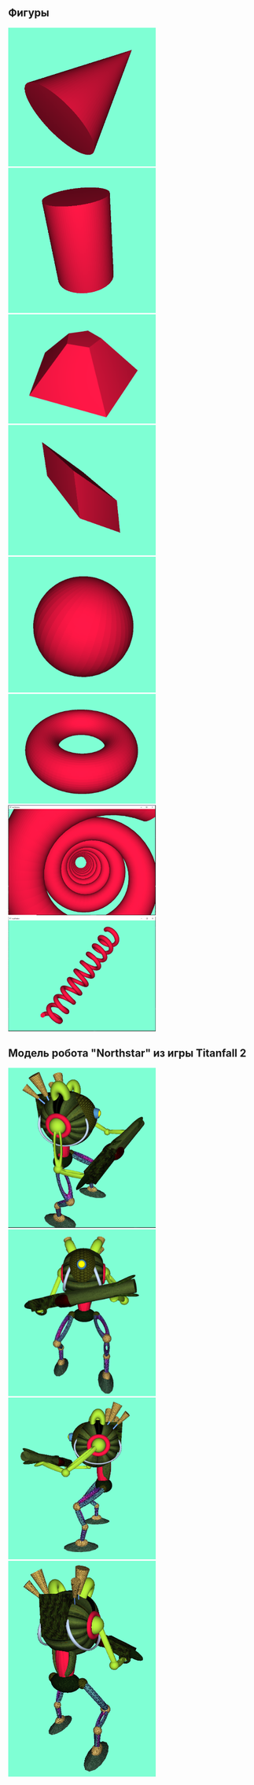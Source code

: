 ## Фигуры

<img src="Practice6/Screenshots/conus.PNG" width="300">
<img src="Practice6/Screenshots/cylinder.PNG" width="300">  
<img src="Practice6/Screenshots/frustrum.PNG" width="300">
<img src="Practice6/Screenshots/parallelogram.PNG" width="300">
<img src="Practice6/Screenshots/sphere.PNG" width="300">
<img src="Practice6/Screenshots/Torus.PNG" width="300">
<img src="Practice6/Screenshots/spiral.PNG" width="300">
<img src="Practice6/Screenshots/spiral2.PNG" width="300">  

## Модель робота "Northstar" из игры Titanfall 2

<img src="Practice7/Screenshots/01.PNG" width="300">  
<img src="Practice7/Screenshots/02.PNG" width="300">  
<img src="Practice7/Screenshots/03.PNG" width="300">  
<img src="Practice7/Screenshots/04.PNG" width="300">  





